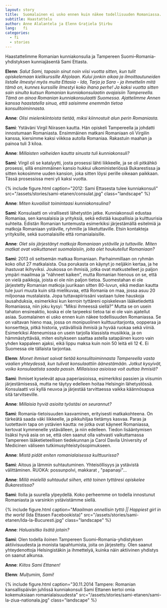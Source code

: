 ```yaml
---
layout: story
title:  Suomalainen ei usko ennen kuin näkee todellisuuden Romaniassa. Se on valtavan hieno maa!
subtitle: Haastattelu
author: Anne Alalantela ja Elenn Grațiela Știrbu
lang:   fi
categories:
  - fi
  - stories
---
```


Haastattelimme Romanian kunniakonsulia ja Tampereen Suomi–Romania-yhdistyksen kunniajäsentä Sami Ettasta.

__Elenn__: _Salut Sami, tapasin sinut noin viisi vuotta sitten, kun tulit opiskelemaan kielikurssille Ahjolaan. Kului jonkin aikaa ja ilmoittautuneiden listalle ilmestyi myös muita Ettasia - Ida, Tarja ja Sara - ja ihmettelin mitä tämä on, kunnes kurssille ilmestyi koko ihana perhe! Ja kaksi vuotta sitten sain sinulta kutsun Romanian kunniakonsulaatin avajaisiin Tampereella. Tämä on ainoa Romanian kunniakonsulaatti Suomessa. Ajattelimme Annen kanssa haastatella sinua, että saisimme enemmän tietoa konsulitoiminnasta._

__Anne__: _Olisi mielenkiintoista tietää, miksi kiinnostuit alun perin Romaniasta._

__Sami__: Ystäväni Virgil Niirasen kautta. Hän opiskeli Tampereella ja johdatti innostumaan Romaniasta. Ensimmäinen matkani Romaniaan oli Virgilin kanssa, kiersimme kaksi viikkoa autolla Romaniaa. Rakastuin maahan ja painoa tuli 3 kiloa.

__Anne__: _Millaisten vaiheiden kautta sinusta tuli kunniakonsuli?_

__Sami__: Virgil oli se katalyytti, josta prosessi lähti liikkeelle, ja se oli pitkähkö prosessi, sillä ensimmäinen kansio hukkui ulkoministeriössä Bukarestissa ja sitten kokosimme uuden kansion, joka sitten löysi perille oikeaan paikkaan. Tässä prosessissa meni yli kaksi vuotta.

<div class="row">
  <div class="col-md-2">
  </div>
  <div class="col-md-8">
    {% include figure.html caption="2012: Sami Ettasesta tulee kunniakonsuli" src="/assets/stories/sami-etanen/consulat.jpg" class="landscape" %}
  </div>
</div>

__Anne__: _Miten kuvailisit toimintaasi kunniakonsulina?_

__Sami__: Konsulaatti on virallisesti lähetystön jatke. Kunniakonsuli edustaa Romaniaa, sen kansalaisia ja yrityksiä, sekä edistää kaupallisia ja kulttuurisia suhteita.
Edistän Romanian tuntemusta esimerkiksi järjestämällä esitelmiä ja matkoja Romaniaan ystäville, ryhmille ja liiketuttaville. Etsin kontakteja yrityksille, sekä suomalaisille että romanialaisille. 

__Anne__: _Olet siis järjestänyt matkoja Romaniaan ystäville ja tuttaville. Miten matkat ovat vaikuttaneet suomalaisiin, joita olet houkutellut Romaniaan?_

__Sami__: 2013 oli seitsemän matkaa Romaniaan. Parhaimmillaan on ryhmän koko ollut 27 matkalaista. Osa porukasta on käynyt jo neljäkin kertaa, ja he ihastuvat ikihyviksi. Joukossa on ihmisiä, jotka ovat matkustelleet jo paljon ympäri maailmaa ja ”nähneet kaiken”, mutta Romanian hienous on se, että on vielä paikkoja, joista ei ole niin paljon tietoa. Suomestahan ei ole järjestetty Romanian matkoja juurikaan sitten 80-luvun, eikä median kautta tule juuri muuta kuin sitä mielikuvaa, että Romania on maa, jossa asuu 20 miljoonaa mustalaista. Jopa tuttavapiirissäni vastaan tulee hauskoja lausahduksia, esimerkiksi kun kerroin tyttäreni opiskelevan lääketiedettä Romaniassa, niin joku kysyi: ”Miksi ihmeessä siellä?” Mutta se on usein tahaton ensireaktio, koska ei ole tarpeeksi tietoa tai ei ole vain ajatellut asiaa. Suomalainen ei usko ennen kuin näkee todellisuuden Romaniassa. Se on valtavan hieno maa, jossa on monipuolinen kulttuuritarjonta, oopperaa ja konsertteja, pitkä historia, ystävällisiä ihmisiä ja hyvää ruokaa sekä viiniä. Esimerkiksi Ateneumissa on usein tarjolla klassista musiikkia, ja on hämmästyttävää, miten esitykseen saattaa astella satapäinen kuoro vain yhden kappaleen ajaksi, eikä lippu maksa kuin noin 50 leitä eli 12 €. Ei Suomessa ole tällaista tarjontaa. 

__Elenn__: _Monet ihmiset saivat tietää konsulitoiminnasta Tampereella vasta vaalien yhteydessä, kun tulivat konsulaattiin äänestämään. Jotkut kysyivät, voiko konsulaatista saada passin. Millaisissa asioissa voit auttaa ihmisiä?_

__Sami__: Ihmiset kyselevät apua paperiasioissa, esimerkiksi passien ja viisumin järjestämisessä, mutta ne täytyy edelleen hoitaa Helsingin lähetystössä. Konsulaatti voi kyllä neuvoa ja järjestää tarvittaessa vaikka käännösapua sitä tarvitseville.

__Anne__: _Millaisia hyviä asioita työstäsi on seurannut?_

__Sami__: Romania-tietoisuuden kasvaminen, erityisesti matkakohteena. On tärkeätä saada väki liikkeelle, ja pikkuhiljaa tietämys kasvaa. Paras ja luotettavin tapa on ystävien kautta: ne jotka ovat käyneet Romaniassa, kertovat kymmenelle ystävälleen, ja niin edelleen. Tiedon lisääntymisen lisäksi hyvä asia on se, että olen saanut olla vahvasti vaikuttamassa Tampereen lääketieteellisen tiedekunnan ja Carol Davila University of Medicinen väliseen tutkimusyhteistyösopimukseen.

__Anne__: _Mistä pidät eniten romanialaisessa kulttuurissa?_

__Sami__: Aitous ja lämmin suhtautuminen. Yhteisöllisyys ja ystävistä välittäminen. RUOKA: possunpolvi, makkarat , "papanași"...

__Anne__: _Millä mielellä suhtaudut siihen, että toinen tyttäresi opiskelee Bukarestissa?_

__Sami__: Ilolla ja suurella ylpeydellä. Koko perheemme on todella innostunut Romaniasta ja varsinkin ystävistämme siellä.

<div class="row">
  <div class="col-md-3">
  </div>
  <div class="col-md-6">
    {% include figure.html caption="<em>Maailman onnellisin tyttö || Happiest girl in the world</em> (Ida Ettasen Facebookista)" src="/assets/stories/sami-etanen/Ida-la-Bucuresti.jpg" class="landscape" %}
  </div>
</div>

__Anne__: _Haluaisitko lisätä jotain?_

__Sami__: Olen todella iloinen Tampereen Suomi–Romania-yhdistyksen aktiivisuudesta ja monista tapahtumista, joita on järjestetty. Olen saanut yhteydenottoja Helsingistäkin ja ihmettelyä, kuinka näin aktiivinen yhdistys on saanut alkunsa.

__Anne__: _Kiitos Sami Ettanen!_

__Elenn__: _Mulțumim, Sami!_

<div class="row">
  <div class="col-md-2">
  </div>
  <div class="col-md-8">
    {% include figure.html caption="30.11.2014 Tampere: Romanian kansallispäivän juhlissä kunniakonsuli Sami Ettanen kertoi omia kokemuksiaan romanialaisuudesta" src="/assets/stories/sami-etanen/sami-la-ziua-nationala.jpg" class="landscape" %}
  </div>
</div>
